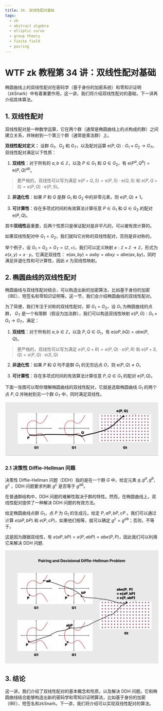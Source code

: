 ```yaml
---
title: 34. 双线性配对基础
tags:
  - zk
  - abstract algebra
  - elliptic curve
  - group theory
  - finite field
  - pairing
---
```


# WTF zk 教程第 34 讲：双线性配对基础

椭圆曲线上的双线性配对在密码学（基于身份的加密系统）和零知识证明（zkSnark）中有着重要作用，这一讲，我们将介绍双线性配对的基础，下一讲再介绍具体算法。

## 1. 双线性配对

双线性配对是一种数学运算，它在两个群（通常是椭圆曲线上的点构成的群）之间建立关系，并映射到一个第三个群（通常是乘法群）上。

**双线性配对定义：** 设群 $G_1$、$G_2$ 和 $G_T$，以及配对运算 $\text{e}(P, Q) : G_1 \times G_2 \rightarrow G_T$。双线性配对满足以下性质：

1. **双线性**：对于所有的 $a, b \in \mathbb{Z}$，以及 $P \in G_1$ 和 $Q \in G_2$，有 $\text{e}(P^a, Q^b) = \text{e}(P, Q)^{ab}$。 

> 更严格的，双线性可以写为满足 $\text{e}(P + Q, S) = \text{e}(P, S) \cdot \text{e}(Q, S)$ 和 $\text{e}(P, Q + S) = \text{e}(P, Q) \cdot \text{e}(P, S)$。 
  
2. **非退化性**：如果 $P$ 和 $Q$ 是群 $G_1$ 和 $G_2$ 中的非零元素，则 $\text{e}(P, Q) \neq 1$。

3. **可计算性**：存在多项式时间的有效算法计算任意 $P \in G_1$ 和 $Q \in G_2$ 的配对 $\text{e}(P, Q)$。

其中**双线性**最重要，后两个性质只是保证配对是非平凡的，可以被有效计算的。

如果双线性配对中 $G_1 = G_2$，我们就叫它对称的双线性配对，否则是非对称的。

举个例子，设 $G_1 = G_2 = G_T = (\mathbb{Z}, +)$，我们可以定义映射 $e: \mathbb{Z} \times \mathbb{Z} \to \mathbb{Z}$，形式为 $e(x, y) = x \cdot y$。它满足双线性： $\text{e}(ax, by) = axby=abxy = ab\text{e}(ax, by)$，同时满足非退化性和可计算性，因此 $e$ 为双线性映射。

## 2. 椭圆曲线的双线性配对

椭圆曲线与双线性配对结合，可以构造出新的加密算法，比如基于身份的加密（IBE）、短签名和零知识证明等。这一节，我们会介绍椭圆曲线的双线性配对。

为了简便，我们专注于对称的双线性配对，即 $G_1 = G_2$，设 $G_1$ 为椭圆曲线的点群， $G_T$ 是一个有限群（假设为加法群），我们可以构造双线性映射 $e(P, G): G_1 \times G_1 \rightarrow G_T$，满足：

1. **双线性**：对于所有的 $a, b \in \mathbb{Z}$，以及 $P, Q \in G_1$，有 $\text{e}(aP, bQ) = ab \text{e}(P, Q)$。 
  
> 更严格的，双线性可以写为满足 $e(P, Q + R) = e(P, Q) \cdot e(P, R)$ 和 $e(P + S, Q) = e(P, Q) \cdot e(S, Q)$

2. **非退化性**：如果 $P$ 和 $Q$ 均不是群 $G_1$ 的无穷远点 $O$，则 $\text{e}(P, Q) \neq O$。

3. **可计算性**：存在多项式时间的有效算法计算任意 $P, Q \in G_1$ 的配对 $\text{e}(P, Q)$。

下面一张图可以帮你理解椭圆曲线的双线性配对，它就是选取椭圆曲线 $G_1$ 的两个点 $P, Q$ 并映射到另一个群 $G_T$ 中，同时满足双线性。

![](./img/34-1.png)

### 2.1 决策性 Diffie-Hellman 问题

决策性 Diffie-Hellman 问题（DDH）指的是在一个群 $G$ 中，给定元素 $g, g^a, g^b, g^c$ ，DDH 问题要求判断 $g^c$ 是否等于 $g^{ab}$。

在普通群结构中，DDH 问题的难解性取决于群的特性。然而，在椭圆曲线上，双线性配对提供了一种解决 DDH 问题的有效方法。

给定椭圆曲线点群 $G_1$，点 $P$ 为 $G_1$ 的生成元，给定 $P, aP, bP, cP$ 。我们可以通过计算 $e(aP, bP)$ 和 $e(P, cP)$，如果他们相等，就可以确定 $g^c = g^{ab}$；否则，不等于。

这是因为跟据双线性，有 $e(aP, bP) = e(P, abP) = ab e(P, P)$，因此我们可以利用它来解决 DDH 问题.

![](./img/34-2.png)


## 3. 结论

这一讲，我们介绍了双线性配对的基本概念和性质，以及解决 DDH 问题。它和椭圆曲线结合能够构造出新的密码学和零知识证明算法，比如基于身份的加密（IBE）、短签名和zkSnark。下一讲，我们将介绍可以实现双线性配对的算法。


